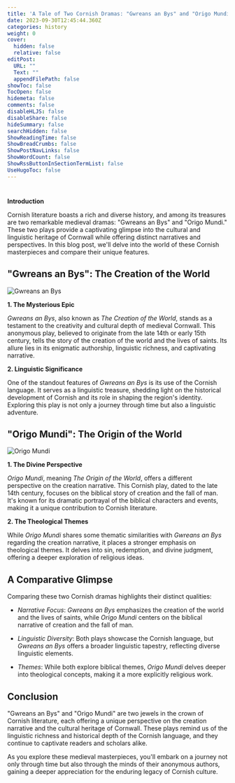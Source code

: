 ```yaml
---
title: 'A Tale of Two Cornish Dramas: "Gwreans an Bys" and "Origo Mundi"'
date: 2023-09-30T12:45:44.360Z
categories: history
weight: 0
cover:
  hidden: false
  relative: false
editPost:
  URL: ""
  Text: ""
  appendFilePath: false
showToc: false
TocOpen: false
hidemeta: false
comments: false
disableHLJS: false
disableShare: false
hideSummary: false
searchHidden: false
ShowReadingTime: false
ShowBreadCrumbs: false
ShowPostNavLinks: false
ShowWordCount: false
ShowRssButtonInSectionTermList: false
UseHugoToc: false
---
```

# 

**Introduction**

Cornish literature boasts a rich and diverse history, and among its treasures are two remarkable medieval dramas: "Gwreans an Bys" and "Origo Mundi." These two plays provide a captivating glimpse into the cultural and linguistic heritage of Cornwall while offering distinct narratives and perspectives. In this blog post, we'll delve into the world of these Cornish masterpieces and compare their unique features.

## "Gwreans an Bys": The Creation of the World

![Gwreans an Bys](image_url_1)

**1. The Mysterious Epic**

*Gwreans an Bys*, also known as *The Creation of the World*, stands as a testament to the creativity and cultural depth of medieval Cornwall. This anonymous play, believed to originate from the late 14th or early 15th century, tells the story of the creation of the world and the lives of saints. Its allure lies in its enigmatic authorship, linguistic richness, and captivating narrative.

**2. Linguistic Significance**

One of the standout features of *Gwreans an Bys* is its use of the Cornish language. It serves as a linguistic treasure, shedding light on the historical development of Cornish and its role in shaping the region's identity. Exploring this play is not only a journey through time but also a linguistic adventure.

## "Origo Mundi": The Origin of the World

![Origo Mundi](image_url_2)

**1. The Divine Perspective**

*Origo Mundi*, meaning *The Origin of the World*, offers a different perspective on the creation narrative. This Cornish play, dated to the late 14th century, focuses on the biblical story of creation and the fall of man. It's known for its dramatic portrayal of the biblical characters and events, making it a unique contribution to Cornish literature.

**2. The Theological Themes**

While *Origo Mundi* shares some thematic similarities with *Gwreans an Bys* regarding the creation narrative, it places a stronger emphasis on theological themes. It delves into sin, redemption, and divine judgment, offering a deeper exploration of religious ideas.

## A Comparative Glimpse

Comparing these two Cornish dramas highlights their distinct qualities:

- *Narrative Focus*: *Gwreans an Bys* emphasizes the creation of the world and the lives of saints, while *Origo Mundi* centers on the biblical narrative of creation and the fall of man.
  
- *Linguistic Diversity*: Both plays showcase the Cornish language, but *Gwreans an Bys* offers a broader linguistic tapestry, reflecting diverse linguistic elements.

- *Themes*: While both explore biblical themes, *Origo Mundi* delves deeper into theological concepts, making it a more explicitly religious work.

## Conclusion

"Gwreans an Bys" and "Origo Mundi" are two jewels in the crown of Cornish literature, each offering a unique perspective on the creation narrative and the cultural heritage of Cornwall. These plays remind us of the linguistic richness and historical depth of the Cornish language, and they continue to captivate readers and scholars alike.

As you explore these medieval masterpieces, you'll embark on a journey not only through time but also through the minds of their anonymous authors, gaining a deeper appreciation for the enduring legacy of Cornish culture.

